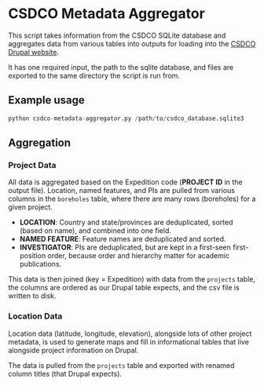 # CSDCO Metadata Aggregator

This script takes information from the CSDCO SQLite database and aggregates data from various tables into outputs for loading into the [CSDCO Drupal website](https://csdco.umn.edu/projects).

It has one required input, the path to the sqlite database, and files are exported to the same directory the script is run from.

## Example usage
```python
python csdco-metadata-aggregator.py /path/to/csdco_database.sqlite3
```

## Aggregation
### Project Data
All data is aggregated based on the Expedition code (**PROJECT ID** in the output file). Location, named features, and PIs are pulled from various columns in the ```boreholes``` table, where there are many rows (boreholes) for a given project.
* **LOCATION**: Country and state/provinces are deduplicated, sorted (based on name), and combined into one field.
* **NAMED FEATURE**: Feature names are deduplicated and sorted.
* **INVESTIGATOR**: PIs are deduplicated, but are kept in a first-seen first-position order, because order and hierarchy matter for academic publications.

This data is then joined (key = Expedition) with data from the ```projects``` table, the columns are ordered as our Drupal table expects, and the csv file is written to disk.

### Location Data
Location data (latitude, longitude, elevation), alongside lots of other project metadata, is used to generate maps and fill in informational tables that live alongside project information on Drupal.

The data is pulled from the ```projects``` table and exported with renamed column titles (that Drupal expects).
